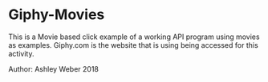 # Giphy-Movies




This is a Movie based click example of a working API program using movies as examples.
Giphy.com is the website that is using being accessed for this activity.

Author:
Ashley Weber
2018